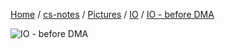 [Home](https://mengxianbin.github.io) /
[cs-notes](https://mengxianbin.github.io/cs-notes/site) /
[Pictures](https://mengxianbin.github.io/cs-notes/site/Pictures) /
[IO](https://mengxianbin.github.io/cs-notes/site/Pictures/IO) /
[IO - before DMA](https://mengxianbin.github.io/cs-notes/site/Pictures/IO/IO%20-%20before%20DMA)

![IO - before DMA](https://mengxianbin.github.io/cs-notes/./Pictures/IO/IO%20-%20before%20DMA.png)